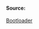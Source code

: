 #### Source:
[Bootloader](https://www.geeksforgeeks.org/bootmanager-and-bootloader-in-operating-systems/)


